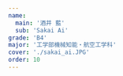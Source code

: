 ```yaml
---
name:
  main: '酒井 藍'
  sub: 'Sakai Ai'
grade: 'B4'
major: '工学部機械知能・航空工学科'
cover: './sakai_ai.JPG'
order: 10
---
```

